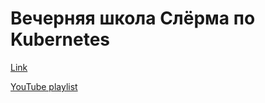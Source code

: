 # Вечерняя школа Слёрма по Kubernetes
[Link](https://slurm.io/evening)

[YouTube playlist](https://www.youtube.com/playlist?list=PL8D2P0ruohOA4Y9LQoTttfSgsRwUGWpu6)
